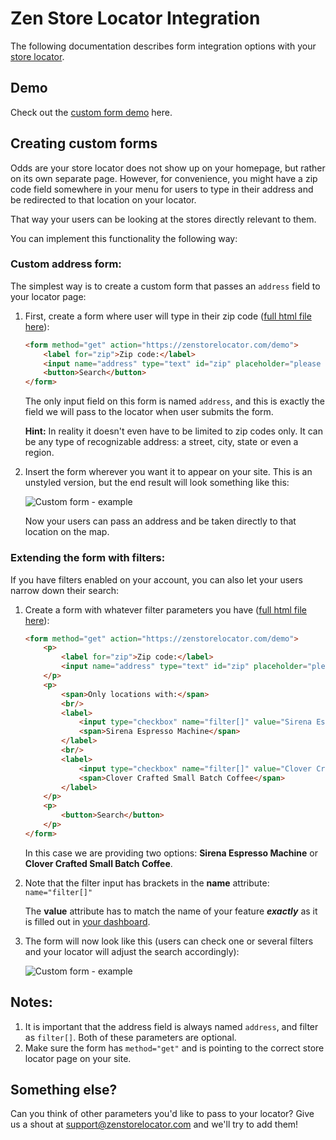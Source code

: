# Zen Store Locator Integration

The following documentation describes form integration options with your [store locator](https://zenstorelocator.com/).

## Demo

Check out the [custom form demo](http://zenstorelocator.github.io/demo/custom-form/) here.

## Creating custom forms

Odds are your store locator does not show up on your homepage, but rather on its own separate page. However, for convenience, you might have a zip code field somewhere in your menu for users to type in their address and be redirected to that location on your locator.

That way your users can be looking at the stores directly relevant to them.

You can implement this functionality the following way:

### Custom address form:

The simplest way is to create a custom form that passes an `address` field to your locator page:

1. First, create a form where user will type in their zip code ([full html file here](https://github.com/zenstorelocator/integration/blob/master/examples/custom-form-simple.html)):
	
	```html
	<form method="get" action="https://zenstorelocator.com/demo">
		<label for="zip">Zip code:</label>
		<input name="address" type="text" id="zip" placeholder="please enter zipcode" />
		<button>Search</button>
	</form>
	```
	
	The only input field on this form is named `address`, and this is exactly the field we will pass to the locator when user submits the form.
	
	**Hint:** In reality it doesn't even have to be limited to zip codes only. It can be any type of recognizable address: a street, city, state or even a region.
	
2. Insert the form wherever you want it to appear on your site. This is an unstyled version, but the end result will look something like this:
	
	![Custom form - example](https://raw.githubusercontent.com/zenstorelocator/integration/master/img/custom-form-example-1.png)
	
	Now your users can pass an address and be taken directly to that location on the map.
	
### Extending the form with filters:

If you have filters enabled on your account, you can also let your users narrow down their search:

1. Create a form with whatever filter parameters you have ([full html file here](https://github.com/zenstorelocator/integration/blob/master/examples/custom-form-with-filter.html)):
	
	```html
	<form method="get" action="https://zenstorelocator.com/demo">
		<p>
			<label for="zip">Zip code:</label>
			<input name="address" type="text" id="zip" placeholder="please enter zipcode" />
		</p>
		<p>
			<span>Only locations with:</span>
			<br/>
			<label>
				<input type="checkbox" name="filter[]" value="Sirena Espresso Machine" />
				<span>Sirena Espresso Machine</span>
			</label>
			<br/>
			<label>
				<input type="checkbox" name="filter[]" value="Clover Crafted Small Batch Coffee" />
				<span>Clover Crafted Small Batch Coffee</span>
			</label>
		</p>
		<p>
			<button>Search</button>
		</p>
	</form>
	```
	
	In this case we are providing two options: **Sirena Espresso Machine** or **Clover Crafted Small Batch Coffee**.
	
2. Note that the filter input has brackets in the **name** attribute: `name="filter[]"`
	
	The **value** attribute has to match the name of your feature **_exactly_** as it is filled out in [your dashboard](https://zenstorelocator.com/filter).
	
3. The form will now look like this (users can check one or several filters and your locator will adjust the search accordingly):
	
	![Custom form - example](https://raw.githubusercontent.com/zenstorelocator/integration/master/img/custom-form-example-2.png)
	
## Notes:

1. It is important that the address field is always named `address`, and filter as `filter[]`. Both of these parameters are optional.
2. Make sure the form has `method="get"` and is pointing to the correct store locator page on your site.

## Something else?

Can you think of other parameters you'd like to pass to your locator? Give us a shout at [support@zenstorelocator.com](mailto:support@zenstorelocator.com?subject=Integration) and we'll try to add them!